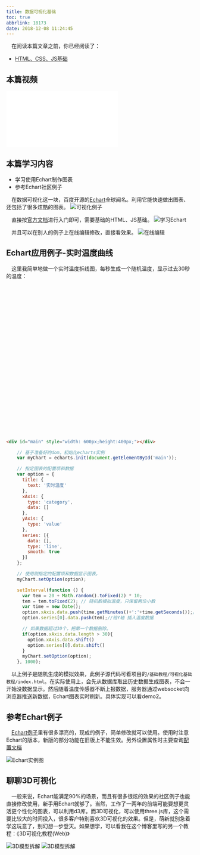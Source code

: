 ```yaml
---
title: 数据可视化基础
toc: true
abbrlink: 18173
date: 2018-12-08 11:24:45
---
```


&emsp;在阅读本篇文章之前，你已经阅读了：
- [HTML、CSS、JS基础](/posts/54080)

## 本篇视频
<iframe src="//player.bilibili.com/player.html?aid=462062924&bvid=BV16L411n7Pi&cid=379908862&page=15" scrolling="no" border="0" frameborder="no" framespacing="0" allowfullscreen="true" class="bilibili-video"> </iframe>

## 本篇学习内容
- 学习使用Echart制作图表
- 参考Echart社区例子


&emsp;在数据可视化这一块，百度开源的[Echart](https://echarts.apache.org/)全球闻名。利用它能快速做出图表、还包括了很多炫酷的图表。
![可视化例子](/blog_images/005BIQVbgy1fy9yeqrppcj31hc0p01ky.jpg)

&emsp;直接按[官方文档](https://echarts.apache.org/)进行入门即可，需要基础的HTML、JS基础。
![学习Echart](/blog_images/005BIQVbgy1fxz6q3t0u5j31hc0q2wh7.jpg)

&emsp;并且可以在别人的例子上在线编辑修改，直接看效果。
![在线编辑](/blog_images/005BIQVbgy1fy9yifvczyj31hc0t4go2.jpg)
## Echart应用例子-实时温度曲线
&emsp;这里我简单地做一个实时温度拆线图，每秒生成一个随机温度，显示过去30秒的温度：
<!-- 引入Echart脚本 -->
<script src="/js/echarts.min.js"></script>
<!-- 为ECharts准备一个具备大小（宽高）的Dom -->
<div id="main" style="width: 600px;height:400px;"></div>
<script type="text/javascript">
    // 基于准备好的dom，初始化echarts实例
    var myChart = echarts.init(document.getElementById('main'));

    // 指定图表的配置项和数据
    var option = {
      title: {
        text: '实时温度'
      },
      xAxis: {
        type: 'category',
        data: []
      },
      yAxis: {
        type: 'value'
      },
      series: [{
        data: [],
        type: 'line',
        smooth: true
      }]
    };

    // 使用刚指定的配置项和数据显示图表。
    myChart.setOption(option);

    setInterval(function () {
      var tem = 20 + Math.random().toFixed(2) * 10;
      tem = tem.toFixed(2); // 随机数模拟温度，只保留两位小数
      var time = new Date();
      option.xAxis.data.push(time.getMinutes()+':'+time.getSeconds());//给X轴 插入时间数据
      option.series[0].data.push(tem);//给Y轴 插入温度数据

      // 如果数据超过30个，把第一个数据删除。
      if(option.xAxis.data.length > 30){
        option.xAxis.data.shift()
        option.series[0].data.shift()
      }
      myChart.setOption(option);
    }, 1000);
</script>

```html
<div id="main" style="width: 600px;height:400px;"></div>
```

```js
    // 基于准备好的dom，初始化echarts实例
    var myChart = echarts.init(document.getElementById('main'));

    // 指定图表的配置项和数据
    var option = {
      title: {
        text: '实时温度'
      },
      xAxis: {
        type: 'category',
        data: []
      },
      yAxis: {
        type: 'value'
      },
      series: [{
        data: [],
        type: 'line',
        smooth: true
      }]
    };

    // 使用刚指定的配置项和数据显示图表。
    myChart.setOption(option);

    setInterval(function () {
      var tem = 20 + Math.random().toFixed(2) * 10;
      tem = tem.toFixed(2); // 随机数模拟温度，只保留两位小数
      var time = new Date();
      option.xAxis.data.push(time.getMinutes()+':'+time.getSeconds());//给X轴 插入时间数据
      option.series[0].data.push(tem);//给Y轴 插入温度数据

      // 如果数据超过30个，把第一个数据删除。
      if(option.xAxis.data.length > 30){
        option.xAxis.data.shift()
        option.series[0].data.shift()
      }
      myChart.setOption(option);
    }, 1000);

```

&emsp;以上例子是随机生成的模拟效果，此例子源代码可看项目的`/基础教程/可视化基础教程/index.html`。在实际使用上，会先从数据库取出历史数据生成图表，不会一开始没数据显示。然后随着温度传感器不断上报数据，服务器通过websocket向浏览器推送新数据，Echart图表实时刷新。具体实现可以看demo2。


## 参考Echart例子
&emsp;[Echart例子](https://echarts.apache.org/examples/zh/index.html)里有很多漂亮的，现成的例子，简单修改就可以使用。使用时注意Echart的版本，新版的部分功能在旧版上不能生效。另外设置属性时主要查询[配置文档](https://echarts.apache.org/zh/option.html#title)

![Echart实例图](/blog_images/005BIQVbgy1fxz6viun2jj31hc0q2tgq.jpg)
## 聊聊3D可视化
&emsp;一般来说，Echart能满足90%的场景，而且有很多很炫的效果的社区例子也能直接修改使用，新手用Echart就够了。当然，工作了一两年的前端可能要想更灵活更个性化的图表，可以利用d3库。而3D可视化，可以使用three.js库，这个需要比较大的时间投入，很多客户特别喜欢3D可视化的效果。但是，萌新就别急着学这玩意了，别幻想一步登天。如果想学，可以看我在这个博客里写的另一个教程：《3D可视化教程(Web)》

<img alt="3D模型拆解" src="/blog_images/3d/b-city.gif">

<img alt="3D模型拆解" src="/blog_images/3d/3D模型拆解2.gif">



